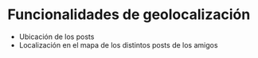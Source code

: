 # Funcionalidades de geolocalización

* Ubicación de los posts
* Localización en el mapa de los distintos posts de los amigos